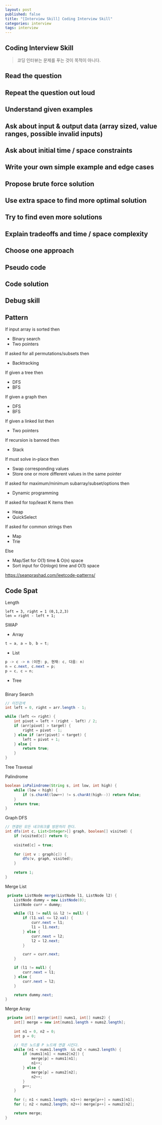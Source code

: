 ```yaml
---
layout: post
published: false
title: "[Interview Skill] Coding Interview Skill"
categories: interview
tags: interview 
---
```


## Coding Interview Skill
> 코딩 인터뷰는 문제를 푸는 것이 목적이 아니다.

## Read the question
## Repeat the question out loud
## Understand given examples
## Ask about input & output data (array sized, value ranges, possible invalid inputs)
## Ask about initial time / space constraints
## Write your own simple example and edge cases
## Propose brute force solution
## Use extra space to find more optimal solution
## Try to find even more solutions
## Explain tradeoffs and time / space complexity
## Choose one approach
## Pseudo code
## Code solution
## Debug skill

## Pattern

If input array is sorted then
- Binary search
- Two pointers

If asked for all permutations/subsets then
- Backtracking

If given a tree then
- DFS
- BFS

If given a graph then
- DFS
- BFS

If given a linked list then
- Two pointers

If recursion is banned then
- Stack

If must solve in-place then
- Swap corresponding values
- Store one or more different values in the same pointer

If asked for maximum/minimum subarray/subset/options then
- Dynamic programming

If asked for top/least K items then
- Heap
- QuickSelect

If asked for common strings then
- Map
- Trie

Else
- Map/Set for O(1) time & O(n) space
- Sort input for O(nlogn) time and O(1) space

https://seanprashad.com/leetcode-patterns/


## Code Spat

Length
```
left = 3, right = 1 (0,1,2,3)
len = right - left + 1;
```


SWAP

- Array
```java
t = a, a = b, b = t;
```

- List
```java
p -> c -> n (이전: p, 현재: c, 다음: n)
n = c.next, c.next = p;
p = c, c = n;
```

- Tree
```
```


Binary Search
```java
// 이진검색
int left = 0, right = arr.length - 1;

while (left <= right) {
    int pivot = left + (right - left) / 2;
    if (arr[pivot] > target) {
        right = pivot - 1;
    } else if (arr[pivot] < target) {
        left = pivot + 1;
    } else {
        return true;
    }
}
```

Tree Travesal

Palindrome
```java
boolean isPalindrome(String s, int low, int high) {
    while (low < high) {
        if (s.charAt(low++) != s.charAt(high--)) return false;
    }
    return true;
}
```

Graph DFS
```java
// 연결된 모든 네크워크를 방문처리 한다.
int dfs(int c, List<Integer>[] graph, boolean[] visited) {
    if (visited[c]) return 0;
    
    visited[c] = true;
    
    for (int v : graph[c]) {
        dfs(v, graph, visited);
    }
    
    return 1;
}
```

Merge List
```java
 private ListNode merge(ListNode l1, ListNode l2) {
    ListNode dummy = new ListNode(0);
    ListNode curr = dummy;

    while (l1 != null && l2 != null) {
        if (l1.val <= l2.val) {
            curr.next = l1;
            l1 = l1.next;
        } else {
            curr.next = l2;
            l2 = l2.next;
        }

        curr = curr.next;
    }

    if (l1 != null) {
        curr.next = l1;
    } else {
        curr.next = l2;
    }

    return dummy.next;
}
```

Merge Array
```java
 private int[] merge(int[] nums1, int[] nums2) {
    int[] merge = new int[nums1.length + nums2.length];
    
    int n1 = 0, n2 = 0;
    int p = 0;

    // 작은 노드를 P 노드에 연결 시킨다.
    while (n1 < nums1.length  && n2 < nums2.length) {
        if (nums1[n1] < nums2[n2]) {
            merge[p] = nums1[n1];
            n1++;
        } else {
            merge[p] = nums2[n2];
            n2++;
        }
        p++;
    }
    
    for (; n1 < nums1.length; n1++) merge[p++] = nums1[n1];
    for (; n2 < nums2.length; n2++) merge[p++] = nums2[n2];

    return merge; 
}
```